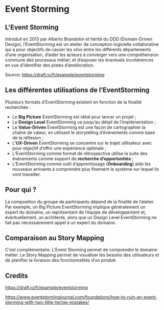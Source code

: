 # Event Storming


## L'Event Storming

Introduit en 2013 par Alberto Brandolini et hérité du DDD (Domain-Driven Design), l’EventStorming est un atelier de conception logicielle collaborative qui a pour objectifs de casser les silos entre les différents départements d’une organisation, d’aider les acteurs à converger vers une compréhension commune des processus métier, et d’exposer les éventuels incohérences en vue d’identifier des pistes d’amélioration.

Source: https://draft.io/fr/example/eventstorming

## Les différentes utilisations de l’EventStorming

Plusieurs formats d’EventStorming existent en fonction de la finalité recherchée :

- Le __Big Picture__ EventStorming est idéal pour lancer un projet ;
- Le __Design Level__ EventStorming va jusqu’au détail de l’implémentation ;
- Le __Value-Driven__ EventStorming est une façon de cartographier la chaîne de valeur, en utilisant le storytelling d’événements comme base de la réflexion ;
- L’__UX-Driven__ EventStorming se concentre sur le trajet utilisateur avec pour objectif d’offrir une expérience optimale ;
- L’EventStorming comme format de rétrospective utilise la suite des événements comme support de __recherche d’opportunités__ ;
- L’EventStorming comme outil d’apprentissage (__Onboarding__) aide les nouveaux arrivants à comprendre plus finement le système sur lequel ils vont travailler.

## Pour qui ?

La composition du groupe de participants dépend de la finalité de l’atelier. Par exemple, un Big Picture EventStorming implique généralement un expert du domaine, un représentant de l’équipe de développement et, éventuellement, un architecte, alors que un Design Level EventStorming ne fait pas nécessairement appel à un expert du domaine.

## Comparaison au Story Mapping

C'est complémentaire. L'Event Storming permet de comprendre le domaine métier. Le Story Mapping permet de visualiser les besoins des utilisateurs et de planifier la livraison des fonctionnalités d’un produit.

## Credits

https://draft.io/fr/example/eventstorming

https://www.eventstormingjournal.com/foundations/how-to-ruin-an-event-storming-with-two-little-techie-mistakes/

